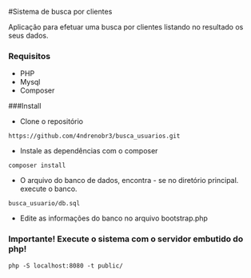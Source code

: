 #Sistema de busca por clientes

Aplicação para efetuar uma busca por clientes listando no resultado os seus dados.
	

### Requisitos
- PHP
- Mysql
- Composer


###Install
- Clone o repositório
```
https://github.com/4ndrenobr3/busca_usuarios.git
```

- Instale as dependências com o composer
```
composer install
```

- O arquivo do banco de dados, encontra - se no diretório principal.
execute o banco.
````
busca_usuario/db.sql
````

- Edite as informações do banco no arquivo bootstrap.php

### Importante! Execute o sistema com o servidor embutido do php!
````
php -S localhost:8080 -t public/
````